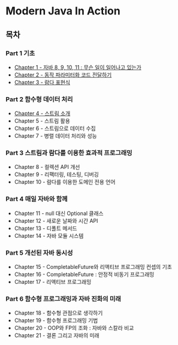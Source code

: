# Modern Java In Action
## 목차
### Part 1 기초
- [Chapter 1 - 자바 8, 9, 10, 11 : 무슨 일이 일어나고 있는가](./contents/chapter01.md)
- [Chapter 2 - 동작 파라미터화 코드 전달하기](./contents/chapter02.md)
- [Chapter 3 - 람다 표현식](./contents/chapter03.md)

### Part 2 함수형 데이터 처리
- [Chapter 4 - 스트림 소개](./contents/chapter04.md)
- Chapter 5 - 스트림 활용
- Chapter 6 - 스트림으로 데이터 수집
- Chapter 7 - 병렬 데이터 처리와 성능

### Part 3 스트림과 람다를 이용한 효과적 프로그래밍
- Chapter 8 - 컬렉션 API 개선
- Chapter 9 - 리팩터링, 테스팅, 디버깅
- Chapter 10 - 람다를 이용한 도메인 전용 언어

### Part 4 매일 자바와 함께
- Chapter 11 - null 대신 Optional 클래스
- Chapter 12 - 새로운 날짜와 시간 API
- Chapter 13 - 디폴트 메서드
- Chapter 14 - 자바 모듈 시스템

### Part 5 개선된 자바 동시성
- Chapter 15 - CompletableFuture와 리액티브 프로그래밍 컨셉의 기초
- Chapter 16 - CompletableFuture : 안정적 비동기 프로그래밍
- Chapter 17 - 리액티브 프로그래밍

### Part 6 함수형 프로그래밍과 자바 진화의 미래
- Chapter 18 - 함수형 관점으로 생각하기
- Chapter 19 - 함수형 프로그래밍 기법
- Chapter 20 - OOP와 FP의 조화 : 자바와 스칼라 비교
- Chapter 21 - 결론 그리고 자바의 미래